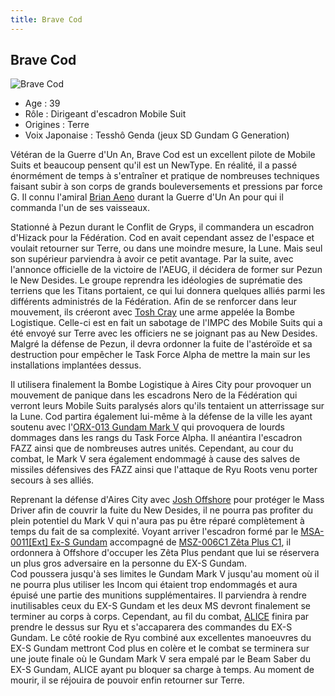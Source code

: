 ```yaml
---
title: Brave Cod
---
```


Brave Cod
---------


![Brave Cod](/images/stories/saga/sentinel/persos/bravecod.jpg)


* Age : 39
* Rôle : Dirigeant d'escadron Mobile Suit
* Origines : Terre
* Voix Japonaise : Tesshô Genda (jeux SD Gundam G Generation)


Vétéran de la Guerre d'Un An, Brave Cod est un excellent pilote de Mobile Suits et beaucoup pensent qu'il est un NewType. En réalité, il a passé énormément de temps à s'entraîner et pratique de nombreuses techniques faisant subir à son corps de grands bouleversements et pressions par force G. Il connu l'amiral [Brian Aeno](uc/gundam-sentinel/brian-aeno.html) durant la Guerre d'Un An pour qui il commanda l'un de ses vaisseaux.


Stationné à Pezun durant le Conflit de Gryps, il commandera un escadron d'Hizack pour la Fédération. Cod en avait cependant assez de l'espace et voulait retourner sur Terre, ou dans une moindre mesure, la Lune. Mais seul son supérieur parviendra à avoir ce petit avantage. Par la suite, avec l'annonce officielle de la victoire de l'AEUG, il décidera de former sur Pezun le New Desides. Le groupe reprendra les idéologies de suprématie des terriens que les Titans portaient, ce qui lui donnera quelques alliés parmi les différents administrés de la Fédération. Afin de se renforcer dans leur mouvement, ils créeront avec [Tosh Cray](uc/gundam-sentinel/tosh-cray.html) une arme appelée la Bombe Logistique. Celle-ci est en fait un sabotage de l'IMPC des Mobile Suits qui a été envoyé sur Terre avec les officiers ne se joignant pas au New Desides. Malgré la défense de Pezun, il devra ordonner la fuite de l'astéroïde et sa destruction pour empêcher le Task Force Alpha de mettre la main sur les installations implantées dessus.


Il utilisera finalement la Bombe Logistique à Aires City pour provoquer un mouvement de panique dans les escadrons Nero de la Fédération qui verront leurs Mobile Suits paralysés alors qu'ils tentaient un atterrissage sur la Lune. Cod partira également lui-même à la défense de la ville les ayant soutenu avec l'[ORX-013 Gundam Mark V](uc/gundam-sentinel/orx-013-gundam-mk-v.html) qui provoquera de lourds dommages dans les rangs du Task Force Alpha. Il anéantira l'escadron FAZZ ainsi que de nombreuses autres unités. Cependant, au cour du combat, le Mark V sera également endommagé à cause des salves de missiles défensives des FAZZ ainsi que l'attaque de Ryu Roots venu porter secours à ses alliés.


Reprenant la défense d'Aires City avec [Josh Offshore](uc/gundam-sentinel/josh-offshore.html) pour protéger le Mass Driver afin de couvrir la fuite du New Desides, il ne pourra pas profiter du plein potentiel du Mark V qui n'aura pas pu être réparé complètement à temps du fait de sa complexité. Voyant arriver l'escadron formé par le [MSA-0011[Ext] Ex-S Gundam](uc/gundam-sentinel/msa-0011ext-ex-s-gundam.html) accompagné de [MSZ-006C1 Zêta Plus C1](uc/gundam-sentinel/msz-006c1-zeta-plus-c1.html), il ordonnera à Offshore d'occuper les Zêta Plus pendant que lui se réservera un plus gros adversaire en la personne du EX-S Gundam.   
Cod poussera jusqu'à ses limites le Gundam Mark V jusqu'au moment où il ne pourra plus utiliser les Incom qui étaient trop endommagés et aura épuisé une partie des munitions supplémentaires. Il parviendra à rendre inutilisables ceux du EX-S Gundam et les deux MS devront finalement se terminer au corps à corps. Cependant, au fil du combat, [ALICE](uc/gundam-sentinel/alice.html) finira par prendre le dessus sur Ryu et s'accaparera des commandes du EX-S Gundam. Le côté rookie de Ryu combiné aux excellentes manoeuvres du EX-S Gundam mettront Cod plus en colère et le combat se terminera sur une joute finale où le Gundam Mark V sera empalé par le Beam Saber du EX-S Gundam, ALICE ayant pu bloquer sa charge à temps. Au moment de mourir, il se réjouira de pouvoir enfin retourner sur Terre.

